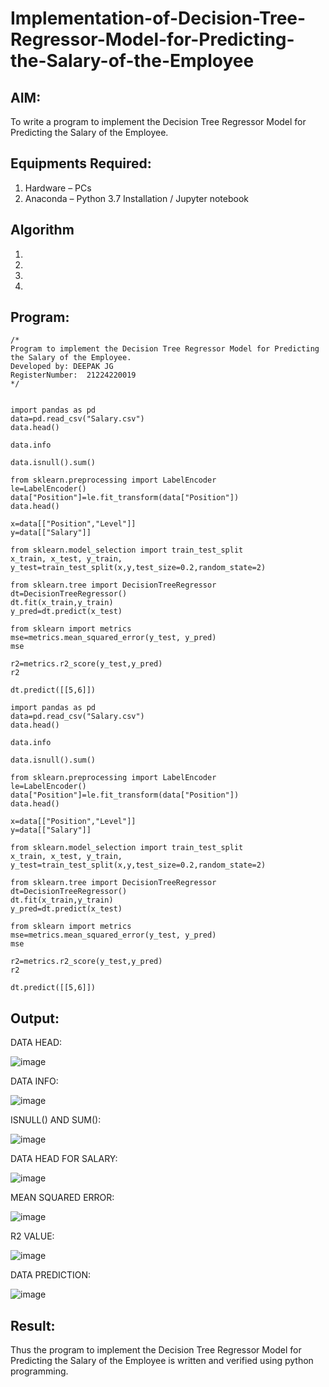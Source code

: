 # Implementation-of-Decision-Tree-Regressor-Model-for-Predicting-the-Salary-of-the-Employee

## AIM:
To write a program to implement the Decision Tree Regressor Model for Predicting the Salary of the Employee.

## Equipments Required:
1. Hardware – PCs
2. Anaconda – Python 3.7 Installation / Jupyter notebook

## Algorithm
1. 
2. 
3. 
4. 

## Program:
```
/*
Program to implement the Decision Tree Regressor Model for Predicting the Salary of the Employee.
Developed by: DEEPAK JG
RegisterNumber:  21224220019
*/
```
```

import pandas as pd
data=pd.read_csv("Salary.csv")
data.head()

data.info

data.isnull().sum()

from sklearn.preprocessing import LabelEncoder
le=LabelEncoder()
data["Position"]=le.fit_transform(data["Position"])
data.head()

x=data[["Position","Level"]]
y=data[["Salary"]]

from sklearn.model_selection import train_test_split
x_train, x_test, y_train, y_test=train_test_split(x,y,test_size=0.2,random_state=2)

from sklearn.tree import DecisionTreeRegressor
dt=DecisionTreeRegressor()
dt.fit(x_train,y_train)
y_pred=dt.predict(x_test)

from sklearn import metrics
mse=metrics.mean_squared_error(y_test, y_pred)
mse

r2=metrics.r2_score(y_test,y_pred)
r2

dt.predict([[5,6]])

import pandas as pd
data=pd.read_csv("Salary.csv")
data.head()

data.info

data.isnull().sum()

from sklearn.preprocessing import LabelEncoder
le=LabelEncoder()
data["Position"]=le.fit_transform(data["Position"])
data.head()

x=data[["Position","Level"]]
y=data[["Salary"]]

from sklearn.model_selection import train_test_split
x_train, x_test, y_train, y_test=train_test_split(x,y,test_size=0.2,random_state=2)

from sklearn.tree import DecisionTreeRegressor
dt=DecisionTreeRegressor()
dt.fit(x_train,y_train)
y_pred=dt.predict(x_test)

from sklearn import metrics
mse=metrics.mean_squared_error(y_test, y_pred)
mse

r2=metrics.r2_score(y_test,y_pred)
r2

dt.predict([[5,6]])
```

## Output:
DATA HEAD:

![image](https://github.com/user-attachments/assets/46badc12-3275-41d4-83ca-b7e56481eec4)

DATA INFO:

![image](https://github.com/user-attachments/assets/d8d11ad3-250d-48f8-884f-4a583c381c97)

ISNULL() AND SUM():

![image](https://github.com/user-attachments/assets/5c80437e-18a9-47de-a38f-a8adeb9991c6)

DATA HEAD FOR SALARY:

![image](https://github.com/user-attachments/assets/ba37a025-67ab-4f68-b46a-72d3afd6fdb6)


MEAN SQUARED ERROR:

![image](https://github.com/user-attachments/assets/3bca6650-5276-4357-9433-1d6bf7db822d)

R2 VALUE:

![image](https://github.com/user-attachments/assets/09cc6adb-ba65-4133-acaf-b881d958c9ab)

DATA PREDICTION:

![image](https://github.com/user-attachments/assets/285c46e4-1746-40b5-98e4-d9a1c7de87b0)





## Result:
Thus the program to implement the Decision Tree Regressor Model for Predicting the Salary of the Employee is written and verified using python programming.
